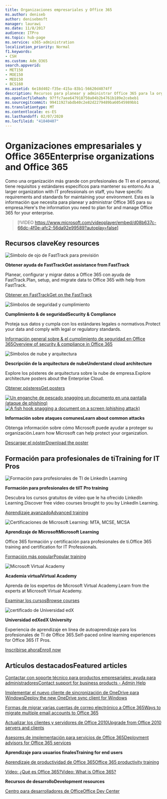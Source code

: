 ```yaml
---
title: Organizaciones empresariales y Office 365
ms.author: deniseb
author: denisebmsft
manager: laurawi
ms.date: 11/8/2017
audience: ITPro
ms.topic: hub-page
ms.service: o365-administration
localization_priority: Normal
f1.keywords:
- CSH
ms.custom: Adm_O365
search.appverid:
- MET150
- MOE150
- MED150
- BCS160
ms.assetid: 6e18d402-f35e-415a-83b1-56620d4074ff
description: Recursos para planear y administrar Office 365 para la organización de la empresa.
ms.openlocfilehash: 97ffc7aee647918750a04b2b4761b189e2cebeb1
ms.sourcegitcommit: 99411927abdb40c2e82d2279489ba60545989bb1
ms.translationtype: MT
ms.contentlocale: es-ES
ms.lasthandoff: 02/07/2020
ms.locfileid: "41840407"
---
```

# <a name="enterprise-organizations-and-office-365"></a><span data-ttu-id="5488e-103">Organizaciones empresariales y Office 365</span><span class="sxs-lookup"><span data-stu-id="5488e-103">Enterprise organizations and Office 365</span></span>

<span data-ttu-id="5488e-104">Como una organización más grande con profesionales de TI en el personal, tiene requisitos y estándares específicos para mantener su entorno.</span><span class="sxs-lookup"><span data-stu-id="5488e-104">As a larger organization with IT professionals on staff, you have specific requirements and standards for maintaining your environment.</span></span> <span data-ttu-id="5488e-105">Esta es la información que necesita para planear y administrar Office 365 para su empresa.</span><span class="sxs-lookup"><span data-stu-id="5488e-105">Here's the information you need to plan for and manage Office 365 for your enterprise.</span></span>
  

> [!VIDEO https://www.microsoft.com/videoplayer/embed/d08b637c-66dc-4f0e-afc2-56da92e99589?autoplay=false]
  
## <a name="key-resources"></a><span data-ttu-id="5488e-106">Recursos clave</span><span class="sxs-lookup"><span data-stu-id="5488e-106">Key resources</span></span>

![Símbolo de ojo de FastTrack para previsión](media/263443cf-d8bd-460b-ac46-a08323551f3f.png)
  
 <span data-ttu-id="5488e-108">**Obtener ayuda de FastTrack**</span><span class="sxs-lookup"><span data-stu-id="5488e-108">**Get assistance from FastTrack**</span></span>
  
<span data-ttu-id="5488e-109">Planear, configurar y migrar datos a Office 365 con ayuda de FastTrack.</span><span class="sxs-lookup"><span data-stu-id="5488e-109">Plan, setup, and migrate data to Office 365 with help from FastTrack.</span></span>
  
[<span data-ttu-id="5488e-110">Obtener en FastTrack</span><span class="sxs-lookup"><span data-stu-id="5488e-110">Get on the FastTrack</span></span>](https://go.microsoft.com/fwlink/?linkid=238431)
  
![Símbolos de seguridad y cumplimiento](media/f96c2cdf-d151-4f44-bb11-20bb7f366a21.png)
  
 <span data-ttu-id="5488e-112">**Cumplimiento &amp; de seguridad**</span><span class="sxs-lookup"><span data-stu-id="5488e-112">**Security &amp; Compliance**</span></span>
  
<span data-ttu-id="5488e-113">Proteja sus datos y cumpla con los estándares legales o normativos.</span><span class="sxs-lookup"><span data-stu-id="5488e-113">Protect your data and comply with legal or regulatory standards.</span></span>
  
[<span data-ttu-id="5488e-114">Información general sobre &amp; el cumplimiento de seguridad en Office 365</span><span class="sxs-lookup"><span data-stu-id="5488e-114">Overview of security &amp; compliance in Office 365</span></span>](https://support.office.com/article/dcb83b2c-ac66-4ced-925d-50eb9698a0b2)
  
![Símbolos de nube y arquitectura](media/2850ac8d-4c99-4825-869e-83724c4ef54e.png)
  
 <span data-ttu-id="5488e-116">**Descripción de la arquitectura de nube**</span><span class="sxs-lookup"><span data-stu-id="5488e-116">**Understand cloud architecture**</span></span>
  
<span data-ttu-id="5488e-117">Explore los pósteres de arquitectura sobre la nube de empresa.</span><span class="sxs-lookup"><span data-stu-id="5488e-117">Explore architecture posters about the Enterprise Cloud.</span></span>
  
[<span data-ttu-id="5488e-118">Obtener pósteres</span><span class="sxs-lookup"><span data-stu-id="5488e-118">Get posters</span></span>](https://aka.ms/cloudarch)
  
<span data-ttu-id="5488e-119">[![Un enganche de pescado snagging un documento en una pantalla (ataque de phishing)](media/dc32a996-623a-400c-9b7a-ed1b89a56948.png)](https://aka.ms/commonattacks)</span><span class="sxs-lookup"><span data-stu-id="5488e-119">[![A fish hook snagging a document on a screen (phishing attack)](media/dc32a996-623a-400c-9b7a-ed1b89a56948.png)](https://aka.ms/commonattacks)</span></span>
  
 <span data-ttu-id="5488e-120">**Información sobre ataques comunes**</span><span class="sxs-lookup"><span data-stu-id="5488e-120">**Learn about common attacks**</span></span>
  
<span data-ttu-id="5488e-121">Obtenga información sobre cómo Microsoft puede ayudar a proteger su organización.</span><span class="sxs-lookup"><span data-stu-id="5488e-121">Learn how Microsoft can help protect your organization.</span></span>
  
[<span data-ttu-id="5488e-122">Descargar el póster</span><span class="sxs-lookup"><span data-stu-id="5488e-122">Download the poster</span></span>](https://aka.ms/commonattacks)
  
## <a name="training-for-it-pros"></a><span data-ttu-id="5488e-123">Formación para profesionales de ti</span><span class="sxs-lookup"><span data-stu-id="5488e-123">Training for IT Pros</span></span>

![Formación para profesionales de TI de LinkedIn Learning](media/b951eac7-9d99-42b5-86a3-3058a6445077.png)
  
 <span data-ttu-id="5488e-125">**Formación para profesionales de ti**</span><span class="sxs-lookup"><span data-stu-id="5488e-125">**IT Pro training**</span></span>
  
<span data-ttu-id="5488e-126">Descubra los cursos gratuitos de vídeo que le ha ofrecido LinkedIn Learning.</span><span class="sxs-lookup"><span data-stu-id="5488e-126">Discover free video courses brought to you by LinkedIn Learning.</span></span>
  
[<span data-ttu-id="5488e-127">Aprendizaje avanzado</span><span class="sxs-lookup"><span data-stu-id="5488e-127">Advanced training</span></span>](https://support.office.com/article/68cc9b95-0bdc-491e-a81f-ee70b3ec63c5.aspx)
  
![Certificaciones de Microsoft Learning: MTA, MCSE, MCSA](media/8eab3b6a-5aff-423c-9c57-fd078fdebca8.png)
  
 <span data-ttu-id="5488e-129">**Aprendizaje de Microsoft**</span><span class="sxs-lookup"><span data-stu-id="5488e-129">**Microsoft Learning**</span></span>
  
<span data-ttu-id="5488e-130">Office 365 formación y certificación para profesionales de ti.</span><span class="sxs-lookup"><span data-stu-id="5488e-130">Office 365 training and certification for IT Professionals.</span></span>
  
[<span data-ttu-id="5488e-131">Formación más popular</span><span class="sxs-lookup"><span data-stu-id="5488e-131">Popular training</span></span>](https://go.microsoft.com/fwlink/?linkid=826247)
  
![Microsoft Virtual Academy](media/1bced083-acd6-4705-9f22-22009166a5d7.png)
  
 <span data-ttu-id="5488e-133">**Academia virtual**</span><span class="sxs-lookup"><span data-stu-id="5488e-133">**Virtual Academy**</span></span>
  
<span data-ttu-id="5488e-134">Aprenda de los expertos de Microsoft Virtual Academy.</span><span class="sxs-lookup"><span data-stu-id="5488e-134">Learn from the experts at Microsoft Virtual Academy.</span></span>
  
[<span data-ttu-id="5488e-135">Examinar los cursos</span><span class="sxs-lookup"><span data-stu-id="5488e-135">Browse courses</span></span>](https://go.microsoft.com/fwlink/?linkid=826248)
  
![certificado de Universidad edX](media/c52ff863-94fa-4d6e-b91f-f9057956a7b0.png)
  
 <span data-ttu-id="5488e-137">**Universidad edX**</span><span class="sxs-lookup"><span data-stu-id="5488e-137">**edX University**</span></span>
  
<span data-ttu-id="5488e-138">Experiencia de aprendizaje en línea de autoaprendizaje para los profesionales de TI de Office 365.</span><span class="sxs-lookup"><span data-stu-id="5488e-138">Self-paced online learning experiences for Office 365 IT Pros.</span></span>
  
[<span data-ttu-id="5488e-139">Inscribirse ahora</span><span class="sxs-lookup"><span data-stu-id="5488e-139">Enroll now</span></span>](https://go.microsoft.com/fwlink/?linkid=852994)
  
## <a name="featured-articles"></a><span data-ttu-id="5488e-140">Artículos destacados</span><span class="sxs-lookup"><span data-stu-id="5488e-140">Featured articles</span></span>

[<span data-ttu-id="5488e-141">Contactar con soporte técnico para productos empresariales: ayuda para administradores</span><span class="sxs-lookup"><span data-stu-id="5488e-141">Contact support for business products - Admin Help</span></span>](https://support.office.com/article/32a17ca7-6fa0-4870-8a8d-e25ba4ccfd4b)
  
[<span data-ttu-id="5488e-142">Implementar el nuevo cliente de sincronización de OneDrive para Windows</span><span class="sxs-lookup"><span data-stu-id="5488e-142">Deploy the new OneDrive sync client for Windows</span></span>](https://support.office.com/article/3f3a511c-30c6-404a-98bf-76f95c519668)
  
[<span data-ttu-id="5488e-143">Formas de migrar varias cuentas de correo electrónico a Office 365</span><span class="sxs-lookup"><span data-stu-id="5488e-143">Ways to migrate multiple email accounts to Office 365</span></span>](https://support.office.com/article/0a4913fe-60fb-498f-9155-a86516418842)
  
[<span data-ttu-id="5488e-144">Actualizar los clientes y servidores de Office 2010</span><span class="sxs-lookup"><span data-stu-id="5488e-144">Upgrade from Office 2010 servers and clients</span></span>](upgrade-from-office-2010-servers-and-products.md)
  
[<span data-ttu-id="5488e-145">Asesores de implementación para servicios de Office 365</span><span class="sxs-lookup"><span data-stu-id="5488e-145">Deployment advisors for Office 365 services</span></span>](deployment-advisors-for-office-365.md)
  
 <span data-ttu-id="5488e-146">**Aprendizaje para usuarios finales**</span><span class="sxs-lookup"><span data-stu-id="5488e-146">**Training for end users**</span></span>
  
[<span data-ttu-id="5488e-147">Aprendizaje de productividad de Office 365</span><span class="sxs-lookup"><span data-stu-id="5488e-147">Office 365 productivity training</span></span>](https://support.office.com/article/af07cb6b-980d-4f33-8599-322582767408)
  
[<span data-ttu-id="5488e-148">Vídeo: ¿Qué es Office 365?</span><span class="sxs-lookup"><span data-stu-id="5488e-148">Video: What is Office 365?</span></span>](https://support.office.com/article/847caf12-2589-452c-8aca-1c009797678b)
  
 <span data-ttu-id="5488e-149">**Recursos de desarrollo**</span><span class="sxs-lookup"><span data-stu-id="5488e-149">**Development resources**</span></span>
  
[<span data-ttu-id="5488e-150">Centro para desarrolladores de Office</span><span class="sxs-lookup"><span data-stu-id="5488e-150">Office Dev Center</span></span>](https://go.microsoft.com/fwlink/?linkid=615418)
  

